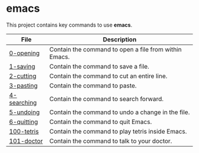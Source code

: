 # emacs

This project contains key commands to use **emacs**.

**File** | **Description**
--- | --- 
[0-opening](https://github.com/Jenni-Foued/holbertonschool-zero_day/tree/master/0x01-emacs/0-opening) | Contain the command to open a file from within Emacs. 
[1-saving](https://github.com/Jenni-Foued/holbertonschool-zero_day/tree/master/0x01-emacs/1-saving) | Contain the command to save a file.
[2-cutting](https://github.com/Jenni-Foued/holbertonschool-zero_day/tree/master/0x01-emacs/2-cutting) | Contain the command to cut an entire line.
[3-pasting](https://github.com/Jenni-Foued/holbertonschool-zero_day/tree/master/0x01-emacs/3-pasting) | Contain the command to paste.
[4-searching](https://github.com/Jenni-Foued/holbertonschool-zero_day/tree/master/0x01-emacs/4-searching) | Contain the command to search forward.
[5-undoing](https://github.com/Jenni-Foued/holbertonschool-zero_day/tree/master/0x01-emacs/5-undoing) | Contain the command to undo a change in the file.
[6-quitting](https://github.com/Jenni-Foued/holbertonschool-zero_day/tree/master/0x01-emacs/6-quitting) | Contain the command to quit Emacs.
[100-tetris](https://github.com/Jenni-Foued/holbertonschool-zero_day/tree/master/0x01-emacs/100-tetris) | Contain the command to play tetris inside Emacs.
[101-doctor](https://github.com/Jenni-Foued/holbertonschool-zero_day/tree/master/0x01-emacs/101-doctor) | Contain the command to talk to your doctor.